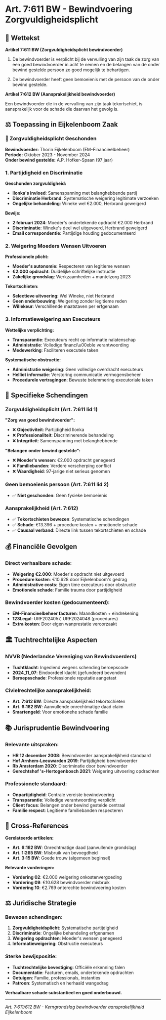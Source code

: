 # Art. 7:611 BW - Bewindvoering Zorgvuldigheidsplicht

## 📜 Wettekst

**Artikel 7:611 BW (Zorgvuldigheidsplicht bewindvoerder)**

1. De bewindvoerder is verplicht bij de vervulling van zijn taak de zorg van een goed bewindvoerder in acht te nemen en de belangen van de onder bewind gestelde persoon zo goed mogelijk te behartigen.

2. De bewindvoerder heeft geen bemoeienis met de persoon van de onder bewind gestelde.

**Artikel 7:612 BW (Aansprakelijkheid bewindvoerder)**

Een bewindvoerder die in de vervulling van zijn taak tekortschiet, is aansprakelijk voor de schade die daarvan het gevolg is.

## ⚖️ Toepassing in Eijkelenboom Zaak

### **🚨 Zorgvuldigheidsplicht Geschonden**

**Bewindvoerder:** Thorin Eijkelenboom (EM-Financieelbeheer)  
**Periode:** Oktober 2023 - November 2024  
**Onder bewind gestelde:** A.P. Hofker-Spaan (97 jaar)

### **1. Partijdigheid en Discriminatie**

**Geschonden zorgvuldigheid:**
- **Ilonka's invloed**: Samenspanning met belanghebbende partij
- **Discriminatie Herbrand**: Systematische weigering legitimate verzoeken
- **Ongelijke behandeling**: Wineke wel €2.000, Herbrand geweigerd

**Bewijs:**
- **2 februari 2024**: Moeder's ondertekende opdracht €2.000 Herbrand
- **Discriminatie**: Wineke's deel wel uitgevoerd, Herbrand geweigerd
- **Email correspondentie**: Partijdige houding gedocumenteerd

### **2. Weigering Moeders Wensen Uitvoeren**

**Professionele plicht:**
- **Moeder's autonomie**: Respecteren van legitieme wensen
- **€2.000 opdracht**: Duidelijke schriftelijke instructie
- **Zakelijke grondslag**: Werkzaamheden + mantelzorg 2023

**Tekortschieten:**
- **Selectieve uitvoering**: Wel Wineke, niet Herbrand
- **Geen onderbouwing**: Weigering zonder legitieme reden
- **Willekeur**: Verschillende maatstaven per erfgenaam

### **3. Informatieweigering aan Executeurs**

**Wettelijke verplichting:**
- **Transparantie**: Executeurs recht op informatie nalatenschap
- **Administratie**: Volledige financi\u00eble verantwoording
- **Medewerking**: Faciliteren executele taken

**Systematische obstructie:**
- **Administratie weigering**: Geen volledige overdracht executeurs
- **Helliot informatie**: Verstoring communicatie vermogensbeheer
- **Procedurele vertragingen**: Bewuste belemmering executoriale taken

## 🎯 Specifieke Schendingen

### **Zorgvuldigheidsplicht (Art. 7:611 lid 1)**

**"Zorg van goed bewindvoerder":**
- ❌ **Objectiviteit**: Partijdigheid Ilonka
- ❌ **Professionaliteit**: Discriminerende behandeling
- ❌ **Integriteit**: Samenspanning met belanghebbende

**"Belangen onder bewind gestelde":**
- ❌ **Moeder's wensen**: €2.000 opdracht genegeerd
- ❌ **Familiebanden**: Verdere verscherping conflict
- ❌ **Waardigheid**: 97-jarige niet serieus genomen

### **Geen bemoeienis persoon (Art. 7:611 lid 2)**
- ✅ **Niet geschonden**: Geen fysieke bemoeienis

### **Aansprakelijkheid (Art. 7:612)**
- ✅ **Tekortschieten bewezen**: Systematische schendingen
- ✅ **Schade**: €13.396 + procedure kosten + emotionele schade
- ✅ **Causaal verband**: Directe link tussen tekortschieten en schade

## 💰 Financiële Gevolgen

### **Direct verhaalbare schade:**
- **Weigering €2.000**: Moeder's opdracht niet uitgevoerd
- **Procedure kosten**: €10.628 door Eijkelenboom's gedrag
- **Administrative costs**: Eigen time executeurs door obstructie
- **Emotionele schade**: Familie trauma door partijdigheid

### **Bewindvoerder kosten (gedocumenteerd):**
- **EM-Financieelbeheer facturen**: Maandkosten + eindrekening
- **123Legal**: URF2024057, URF2024048 (procedures)
- **Extra kosten**: Door eigen wanprestatie veroorzaakt

## 🏛️ Tuchtrechtelijke Aspecten

### **NVVB (Nederlandse Vereniging van Bewindvoerders)**
- **Tuchtklacht**: Ingediend wegens schending beroepscode
- **2024_11_07**: Eindoordeel klacht (gefundeerd bevonden)
- **Beroepsschade**: Professionele reputatie aangetast

### **Civielrechtelijke aansprakelijkheid:**
- **Art. 7:612 BW**: Directe aansprakelijkheid tekortschieten
- **Art. 6:162 BW**: Aanvullende onrechtmatige daad claim
- **Smartengeld**: Voor emotionehe schade familie

## 📚 Jurisprudentie Bewindvoering

### **Relevante uitspraken:**
- **HR 12 december 2008**: Bewindvoerder aansprakelijkheid standaard
- **Hof Arnhem-Leeuwarden 2019**: Partijdigheid bewindvoerder
- **Rb Amsterdam 2020**: Discriminatie door bewindvoerder
- **Gerechtshof 's-Hertogenbosch 2021**: Weigering uitvoering opdrachten

### **Professionele standaard:**
- **Onpartijdigheid**: Centrale vereiste bewindvoering
- **Transparantie**: Volledige verantwoording verplicht
- **Client focus**: Belangen onder bewind gestelde centraal
- **Familie respect**: Legitieme familiebanden respecteren

## 🔗 Cross-References

**Gerelateerde artikelen:**
- **Art. 6:162 BW**: Onrechtmatige daad (aanvullende grondslag)
- **Art. 1:265 BW**: Misbruik van bevoegdheid
- **Art. 3:15 BW**: Goede trouw (algemeen beginsel)

**Relevante vorderingen:**
- **Vordering 02**: €2.000 weigering onkostenvergoeding
- **Vordering 09**: €10.628 bewindvoerder misbruik
- **Vordering 10**: €2.769 onterechte bewindvoering kosten

## ⚖️ Juridische Strategie

### **Bewezen schendingen:**
1. **Zorgvuldigheidsplicht**: Systematische partijdigheid
2. **Discriminatie**: Ongelijke behandeling erfgenamen  
3. **Weigering opdrachten**: Moeder's wensen genegeerd
4. **Informatieweigering**: Obstructie executeurs

### **Sterke bewijspositie:**  
- **Tuchtrechtelijke bevestiging**: Officiële erkenning falen
- **Documentatie**: Facturen, emails, ondertekende opdrachten
- **Getuigen**: Familie, professionals, instanties
- **Patroon**: Systematisch en herhaald wangedrag

**Verhaalbare schade substantieel en goed onderbouwd.**

---

*Art. 7:611/612 BW - Kerngrondslag bewindvoerder aansprakelijkheid Eijkelenboom*